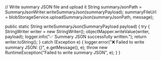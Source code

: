  // Write summary JSON file and upload it
        String summaryJsonPath = SummaryJsonWriter.writeSummaryJson(summaryPayload);
        summaryFileUrl = blobStorageService.uploadSummaryJson(summaryJsonPath, message);

  public static String writeSummaryJson(SummaryPayload payload) {
        try {
            StringWriter writer = new StringWriter();
            objectMapper.writeValue(writer, payload);
            logger.info("✅ Summary JSON successfully written.");
            return writer.toString();
        } catch (Exception e) {
            logger.error("❌ Failed to write summary JSON: {}", e.getMessage(), e);
            throw new RuntimeException("Failed to write summary JSON", e);
        }
    }
